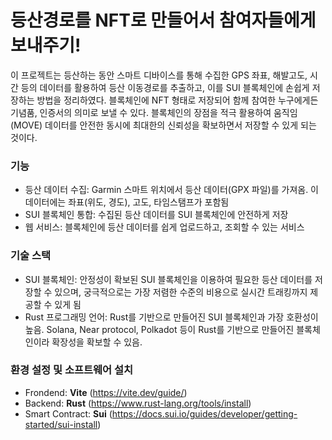 # 등산경로를 NFT로 만들어서 참여자들에게 보내주기!

이 프로젝트는 등산하는 동안 스마트 디바이스를 통해 수집한 GPS 좌표, 해발고도, 시간 등의 데이터를 활용하여 등산 이동경로를 추출하고, 이를 SUI 블록체인에 손쉽게 저장하는 방법을 정리하였다. 블록체인에 NFT 형태로 저장되어 함께 참여한 누구에게든 기념품, 인증서의 의미로 보낼 수 있다. 블록체인의 장점을 적극 활용하여 움직임(MOVE) 데이터를 안전한 동시에 최대한의 신뢰성을 확보하면서 저장할 수 있게 되는 것이다.


### 기능
- 등산 데이터 수집: Garmin 스마트 위치에서 등산 데이터(GPX 파일)를 가져옴. 이 데이터에는 좌표(위도, 경도), 고도, 타임스탬프가 포함됨
- SUI 블록체인 통합: 수집된 등산 데이터를 SUI 블록체인에 안전하게 저장
- 웹 서비스: 블록체인에 등산 데이터를 쉽게 업로드하고, 조회할 수 있는 서비스


### 기술 스택
- SUI 블록체인: 안정성이 확보된 SUI 블록체인을 이용하여 필요한 등산 데이터를 저장할 수 있으며, 궁극적으로는 가장 저렴한 수준의 비용으로 실시간 트래킹까지 제공할 수 있게 됨
- Rust 프로그래밍 언어: Rust를 기반으로 만들어진 SUI 블록체인과 가장 호환성이 높음. Solana, Near protocol, Polkadot 등이 Rust를 기반으로 만들어진 블록체인이라 확장성을 확보할 수 있음.


### 환경 설정 및 소프트웨어 설치
- Frondend: **Vite** (https://vite.dev/guide/)
- Backend: **Rust** (https://www.rust-lang.org/tools/install)
- Smart Contract: **Sui** (https://docs.sui.io/guides/developer/getting-started/sui-install)
